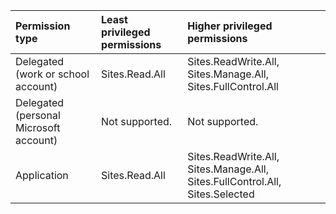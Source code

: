 |Permission type|Least privileged permissions|Higher privileged permissions|
|:---|:---|:---|
|Delegated (work or school account)|Sites.Read.All|Sites.ReadWrite.All, Sites.Manage.All, Sites.FullControl.All|
|Delegated (personal Microsoft account)|Not supported.|Not supported.|
|Application|Sites.Read.All|Sites.ReadWrite.All, Sites.Manage.All, Sites.FullControl.All, Sites.Selected|